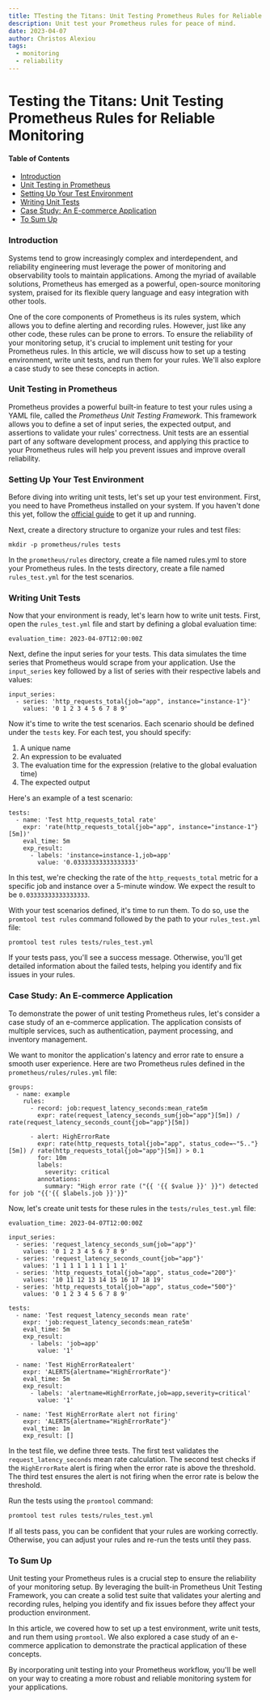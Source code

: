 ```yaml
---
title: TTesting the Titans: Unit Testing Prometheus Rules for Reliable Monitoring
description: Unit test your Prometheus rules for peace of mind.
date: 2023-04-07
author: Christos Alexiou
tags:
  - monitoring
  - reliability
---
```


# Testing the Titans: Unit Testing Prometheus Rules for Reliable Monitoring

#### Table of Contents
- [Introduction](introduction)
- [Unit Testing in Prometheus](unit-testing-in-prometheus)
- [Setting Up Your Test Environment](etting-up-your-test-environment)
- [Writing Unit Tests](writing-unit-tests)
- [Case Study: An E-commerce Application](case-study-an-e-commerce-application)
- [To Sum Up]()

### Introduction

Systems tend to grow increasingly complex and interdependent, and reliability engineering must leverage the power of monitoring and observability tools to maintain applications. Among the myriad of available solutions, Prometheus has emerged as a powerful, open-source monitoring system, praised for its flexible query language and easy integration with other tools.

One of the core components of Prometheus is its rules system, which allows you to define alerting and recording rules. However, just like any other code, these rules can be prone to errors. To ensure the reliability of your monitoring setup, it's crucial to implement unit testing for your Prometheus rules. In this article, we will discuss how to set up a testing environment, write unit tests, and run them for your rules. We'll also explore a case study to see these concepts in action.

### Unit Testing in Prometheus

Prometheus provides a powerful built-in feature to test your rules using a YAML file, called the _Prometheus Unit Testing Framework_. This framework allows you to define a set of input series, the expected output, and assertions to validate your rules' correctness. Unit tests are an essential part of any software development process, and applying this practice to your Prometheus rules will help you prevent issues and improve overall reliability.

### Setting Up Your Test Environment

Before diving into writing unit tests, let's set up your test environment. First, you need to have Prometheus installed on your system. If you haven't done this yet, follow the [official guide](https://prometheus.io/docs/prometheus/latest/installation/) to get it up and running.

Next, create a directory structure to organize your rules and test files:

`mkdir -p prometheus/rules tests`

In the `prometheus/rules` directory, create a file named rules.yml to store your Prometheus rules. In the tests directory, create a file named `rules_test.yml` for the test scenarios.

### Writing Unit Tests

Now that your environment is ready, let's learn how to write unit tests. First, open the `rules_test.yml` file and start by defining a global evaluation time:

`evaluation_time: 2023-04-07T12:00:00Z`

Next, define the input series for your tests. This data simulates the time series that Prometheus would scrape from your application. Use the `input_series` key followed by a list of series with their respective labels and values:



```
input_series:
  - series: 'http_requests_total{job="app", instance="instance-1"}'
    values: '0 1 2 3 4 5 6 7 8 9'
```


Now it's time to write the test scenarios. Each scenario should be defined under the `tests` key. For each test, you should specify:

1. A unique name
2. An expression to be evaluated
3. The evaluation time for the expression (relative to the global evaluation time)
4. The expected output

Here's an example of a test scenario:



```
tests:
  - name: 'Test http_requests_total rate'
    expr: 'rate(http_requests_total{job="app", instance="instance-1"}[5m])'
    eval_time: 5m
    exp_result:
      - labels: 'instance=instance-1,job=app'
        value: '0.03333333333333333'
```



In this test, we're checking the rate of the `http_requests_total` metric for a specific job and instance over a 5-minute window. We expect the result to be `0.03333333333333333`.

With your test scenarios defined, it's time to run them. To do so, use the `promtool test rules` command followed by the path to your `rules_test.yml` file:

`promtool test rules tests/rules_test.yml`

If your tests pass, you'll see a success message. Otherwise, you'll get detailed information about the failed tests, helping you identify and fix issues in your rules.

### Case Study: An E-commerce Application

To demonstrate the power of unit testing Prometheus rules, let's consider a case study of an e-commerce application. The application consists of multiple services, such as authentication, payment processing, and inventory management.

We want to monitor the application's latency and error rate to ensure a smooth user experience. Here are two Prometheus rules defined in the `prometheus/rules/rules.yml` file:


```
groups:
  - name: example
    rules:
      - record: job:request_latency_seconds:mean_rate5m
        expr: rate(request_latency_seconds_sum{job="app"}[5m]) / rate(request_latency_seconds_count{job="app"}[5m])

      - alert: HighErrorRate
        expr: rate(http_requests_total{job="app", status_code=~"5.."}[5m]) / rate(http_requests_total{job="app"}[5m]) > 0.1
        for: 10m
        labels:
          severity: critical
        annotations:
          summary: "High error rate ("{{ '{{ $value }}' }}") detected for job "{{'{{ $labels.job }}'}}"
```


Now, let's create unit tests for these rules in the `tests/rules_test.yml` file:


```
evaluation_time: 2023-04-07T12:00:00Z

input_series:
  - series: 'request_latency_seconds_sum{job="app"}'
    values: '0 1 2 3 4 5 6 7 8 9'
  - series: 'request_latency_seconds_count{job="app"}'
    values: '1 1 1 1 1 1 1 1 1 1'
  - series: 'http_requests_total{job="app", status_code="200"}'
    values: '10 11 12 13 14 15 16 17 18 19'
  - series: 'http_requests_total{job="app", status_code="500"}'
    values: '0 1 2 3 4 5 6 7 8 9'

tests:
  - name: 'Test request_latency_seconds mean rate'
    expr: 'job:request_latency_seconds:mean_rate5m'
    eval_time: 5m
    exp_result:
      - labels: 'job=app'
        value: '1'

  - name: 'Test HighErrorRatealert'
    expr: 'ALERTS{alertname="HighErrorRate"}'
    eval_time: 5m
    exp_result:
      - labels: 'alertname=HighErrorRate,job=app,severity=critical'
        value: '1'

  - name: 'Test HighErrorRate alert not firing'
    expr: 'ALERTS{alertname="HighErrorRate"}'
    eval_time: 1m
    exp_result: []
```


In the test file, we define three tests. The first test validates the `request_latency_seconds` mean rate calculation. The second test checks if the `HighErrorRate` alert is firing when the error rate is above the threshold. The third test ensures the alert is not firing when the error rate is below the threshold.

Run the tests using the `promtool` command:

```bash
promtool test rules tests/rules_test.yml
```

If all tests pass, you can be confident that your rules are working correctly. Otherwise, you can adjust your rules and re-run the tests until they pass.

### To Sum Up

Unit testing your Prometheus rules is a crucial step to ensure the reliability of your monitoring setup. By leveraging the built-in Prometheus Unit Testing Framework, you can create a solid test suite that validates your alerting and recording rules, helping you identify and fix issues before they affect your production environment.

In this article, we covered how to set up a test environment, write unit tests, and run them using `promtool`. We also explored a case study of an e-commerce application to demonstrate the practical application of these concepts.

By incorporating unit testing into your Prometheus workflow, you'll be well on your way to creating a more robust and reliable monitoring system for your applications.

